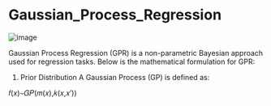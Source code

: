 # Gaussian_Process_Regression

![image](https://github.com/user-attachments/assets/ed1ec577-7085-4695-857c-14b2bbacfd41)

Gaussian Process Regression (GPR) is a non-parametric Bayesian approach used for regression tasks. Below is the mathematical formulation for GPR:

1. Prior Distribution
A Gaussian Process (GP) is defined as:

𝑓(𝑥)∼𝐺𝑃(𝑚(𝑥),𝑘(𝑥,𝑥′))
